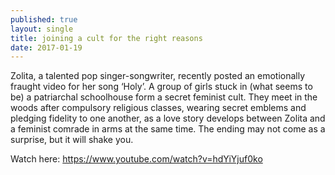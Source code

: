 ```yaml
---
published: true
layout: single
title: joining a cult for the right reasons 
date: 2017-01-19
---
```

Zolita, a talented pop singer-songwriter, recently posted an emotionally fraught video for her song ‘Holy’. A group of girls stuck in (what seems to be) a patriarchal schoolhouse form a secret feminist cult. They meet in the woods after compulsory religious classes, wearing secret emblems and pledging fidelity to one another, as a love story develops between Zolita and a feminist comrade in arms at the same time. The ending may not come as a surprise, but it will shake you.

Watch here: https://www.youtube.com/watch?v=hdYiYjuf0ko
